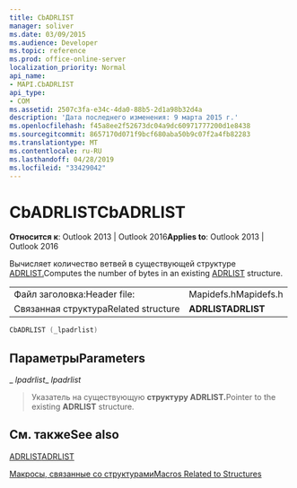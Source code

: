 ```yaml
---
title: CbADRLIST
manager: soliver
ms.date: 03/09/2015
ms.audience: Developer
ms.topic: reference
ms.prod: office-online-server
localization_priority: Normal
api_name:
- MAPI.CbADRLIST
api_type:
- COM
ms.assetid: 2507c3fa-e34c-4da0-88b5-2d1a98b32d4a
description: 'Дата последнего изменения: 9 марта 2015 г.'
ms.openlocfilehash: f45a8ee2f52673dc04a9dc60971777200d1e8438
ms.sourcegitcommit: 8657170d071f9bcf680aba50b9c07f2a4fb82283
ms.translationtype: MT
ms.contentlocale: ru-RU
ms.lasthandoff: 04/28/2019
ms.locfileid: "33429042"
---
```

# <a name="cbadrlist"></a><span data-ttu-id="6d7b9-103">CbADRLIST</span><span class="sxs-lookup"><span data-stu-id="6d7b9-103">CbADRLIST</span></span>

  
  
<span data-ttu-id="6d7b9-104">**Относится к**: Outlook 2013 | Outlook 2016</span><span class="sxs-lookup"><span data-stu-id="6d7b9-104">**Applies to**: Outlook 2013 | Outlook 2016</span></span> 
  
<span data-ttu-id="6d7b9-105">Вычисляет количество ветвей в существующей структуре [ADRLIST.](adrlist.md)</span><span class="sxs-lookup"><span data-stu-id="6d7b9-105">Computes the number of bytes in an existing [ADRLIST](adrlist.md) structure.</span></span> 
  
|||
|:-----|:-----|
|<span data-ttu-id="6d7b9-106">Файл заголовка:</span><span class="sxs-lookup"><span data-stu-id="6d7b9-106">Header file:</span></span>  <br/> |<span data-ttu-id="6d7b9-107">Mapidefs.h</span><span class="sxs-lookup"><span data-stu-id="6d7b9-107">Mapidefs.h</span></span>  <br/> |
|<span data-ttu-id="6d7b9-108">Связанная структура</span><span class="sxs-lookup"><span data-stu-id="6d7b9-108">Related structure</span></span>  <br/> |<span data-ttu-id="6d7b9-109">**ADRLIST**</span><span class="sxs-lookup"><span data-stu-id="6d7b9-109">**ADRLIST**</span></span> <br/> |
   
```cpp
CbADRLIST (_lpadrlist)
```

## <a name="parameters"></a><span data-ttu-id="6d7b9-110">Параметры</span><span class="sxs-lookup"><span data-stu-id="6d7b9-110">Parameters</span></span>

 <span data-ttu-id="6d7b9-111">_ _lpadrlist_</span><span class="sxs-lookup"><span data-stu-id="6d7b9-111">_ _lpadrlist_</span></span>
  
> <span data-ttu-id="6d7b9-112">Указатель на существующую **структуру ADRLIST.**</span><span class="sxs-lookup"><span data-stu-id="6d7b9-112">Pointer to the existing **ADRLIST** structure.</span></span> 
    
## <a name="see-also"></a><span data-ttu-id="6d7b9-113">См. также</span><span class="sxs-lookup"><span data-stu-id="6d7b9-113">See also</span></span>



[<span data-ttu-id="6d7b9-114">ADRLIST</span><span class="sxs-lookup"><span data-stu-id="6d7b9-114">ADRLIST</span></span>](adrlist.md)


[<span data-ttu-id="6d7b9-115">Макросы, связанные со структурами</span><span class="sxs-lookup"><span data-stu-id="6d7b9-115">Macros Related to Structures</span></span>](macros-related-to-structures.md)

